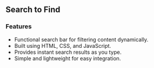 ## Search to Find  

### Features  
- Functional search bar for filtering content dynamically.  
- Built using HTML, CSS, and JavaScript.  
- Provides instant search results as you type.  
- Simple and lightweight for easy integration.
